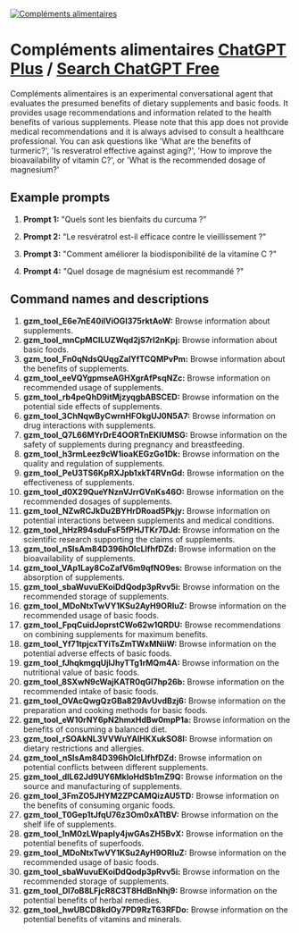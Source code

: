 
[![Compléments alimentaires](https://files.oaiusercontent.com/file-EpogiSFS9ksVaz1i2Pe4BUel?se=2123-10-19T19%3A59%3A53Z&sp=r&sv=2021-08-06&sr=b&rscc=max-age%3D31536000%2C%20immutable&rscd=attachment%3B%20filename%3Dc0e25ba1-5e0c-4024-bf42-a5a08c3fb61d.png&sig=FibaENWKIQJ7VISW%2B1CHRfrU9ShEeDOU9CN6M0JfXCQ%3D)](https://chat.openai.com/g/g-5f81d7iZ9-complements-alimentaires)

# Compléments alimentaires [ChatGPT Plus](https://chat.openai.com/g/g-5f81d7iZ9-complements-alimentaires) / [Search ChatGPT Free](https://gptcall.net/index.html#/?search=Compl%C3%A9ments%20alimentaires)

Compléments alimentaires is an experimental conversational agent that evaluates the presumed benefits of dietary supplements and basic foods. It provides usage recommendations and information related to the health benefits of various supplements. Please note that this app does not provide medical recommendations and it is always advised to consult a healthcare professional. You can ask questions like 'What are the benefits of turmeric?', 'Is resveratrol effective against aging?', 'How to improve the bioavailability of vitamin C?', or 'What is the recommended dosage of magnesium?'

## Example prompts

1. **Prompt 1:** "Quels sont les bienfaits du curcuma ?"

2. **Prompt 2:** "Le resvératrol est-il efficace contre le vieillissement ?"

3. **Prompt 3:** "Comment améliorer la biodisponibilité de la vitamine C ?"

4. **Prompt 4:** "Quel dosage de magnésium est recommandé ?"


## Command names and descriptions

1. **gzm_tool_E6e7nE40ilViOGI375rktAoW:** Browse information about supplements.
2. **gzm_tool_mnCpMCILUZWqd2jS7rI2nKpj:** Browse information about basic foods.
3. **gzm_tool_Fn0qNdsQUqgZalYfTCQMPvPm:** Browse information about the benefits of supplements.
4. **gzm_tool_eeVQYgpmseAGHXgrAfPsqNZc:** Browse information on recommended usage of supplements.
5. **gzm_tool_rb4peQhD9itMjzyqgbABSCED:** Browse information on the potential side effects of supplements.
6. **gzm_tool_3ChNqwByCwrnHFOkgUJ0N5A7:** Browse information on drug interactions with supplements.
7. **gzm_tool_Q7L66MYrDrE4OORTnEKIUMSG:** Browse information on the safety of supplements during pregnancy and breastfeeding.
8. **gzm_tool_h3rmLeez9cW1ioaKEGzGo1Dk:** Browse information on the quality and regulation of supplements.
9. **gzm_tool_PeU3TS6KpRXJpb1xkT4RVnGd:** Browse information on the effectiveness of supplements.
10. **gzm_tool_d0X29QueYNznVJrrGVnKs46O:** Browse information on the recommended dosages of supplements.
11. **gzm_tool_NZwRCJkDu2BYHrDRoad5Pkjy:** Browse information on potential interactions between supplements and medical conditions.
12. **gzm_tool_hHzR94sduFsF5fPHJTKr7DJd:** Browse information on the scientific research supporting the claims of supplements.
13. **gzm_tool_nSlsAm84D396hOlcLlfhfDZd:** Browse information on the bioavailability of supplements.
14. **gzm_tool_VAp1Lay8CoZafV6m9qfNO9es:** Browse information on the absorption of supplements.
15. **gzm_tool_sbaWuvuEKoiDdQodp3pRvv5i:** Browse information on the recommended storage of supplements.
16. **gzm_tool_MDoNtxTwVY1KSu2AyH9ORIuZ:** Browse information on the recommended usage of basic foods.
17. **gzm_tool_FpqCuidJoprstCWo62w1QRDU:** Browse recommendations on combining supplements for maximum benefits.
18. **gzm_tool_Yf71tpjcxTYiTsZmTWxMNiiW:** Browse information on the potential adverse effects of basic foods.
19. **gzm_tool_fJhqkmgqUjlJhyTTg1rMQm4A:** Browse information on the nutritional value of basic foods.
20. **gzm_tool_8SXwN9cWajKATR0qGl7hp26b:** Browse information on the recommended intake of basic foods.
21. **gzm_tool_OVAcQwgQzGBa829AvUvdBzj6:** Browse information on the preparation and cooking methods for basic foods.
22. **gzm_tool_eW10rNY6pN2hmxHdBw0mpP1a:** Browse information on the benefits of consuming a balanced diet.
23. **gzm_tool_rSOAkNL3VVWuYAIHKXukSO8I:** Browse information on dietary restrictions and allergies.
24. **gzm_tool_nSlsAm84D396hOlcLlfhfDZd:** Browse information on potential conflicts between different supplements.
25. **gzm_tool_dIL62Jd9UY6MkloHdSb1mZ9Q:** Browse information on the source and manufacturing of supplements.
26. **gzm_tool_3FmZO5JHYM2ZPCAMQizAU5TD:** Browse information on the benefits of consuming organic foods.
27. **gzm_tool_T0Gep1tJfqU76z3Om0xATtBV:** Browse information on the shelf life of supplements.
28. **gzm_tool_1nM0zLWpapIy4jwGAsZH5BvX:** Browse information on the potential benefits of superfoods.
29. **gzm_tool_MDoNtxTwVY1KSu2AyH9ORIuZ:** Browse information on the recommended usage of basic foods.
30. **gzm_tool_sbaWuvuEKoiDdQodp3pRvv5i:** Browse information on the recommended storage of supplements.
31. **gzm_tool_Dl7oB8LFjcR8C3T8HdBnNhj9:** Browse information on the potential benefits of herbal remedies.
32. **gzm_tool_hwUBCD8kdOy7PD9RzT63RFDo:** Browse information on the potential benefits of vitamins and minerals.


